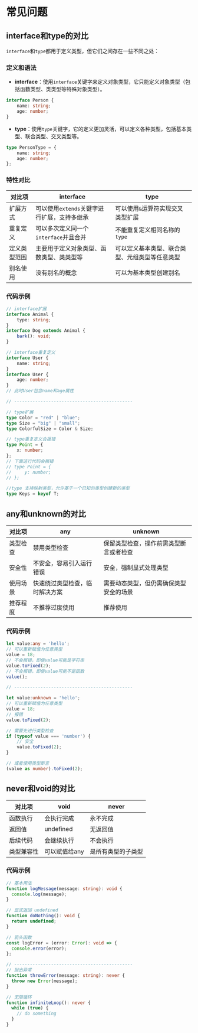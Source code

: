# 常见问题

## **interface和type的对比**

`interface`和`type`都用于定义类型，但它们之间存在一些不同之处：

### 定义和语法
- **interface**：使用`interface`关键字来定义对象类型，它只能定义对象类型（包括函数类型、类类型等特殊对象类型）。
```typescript
interface Person {
    name: string;
    age: number;
}
```
- **type**：使用`type`关键字，它的定义更加灵活，可以定义各种类型，包括基本类型、联合类型、交叉类型等。
```typescript
type PersonType = {
    name: string;
    age: number;
};
```

### 特性对比
| 对比项       | interface                                   | type                                           |
| ------------ | ------------------------------------------- | ---------------------------------------------- |
| 扩展方式     | 可以使用`extends`关键字进行扩展，支持多继承 | 可以使用`&`运算符实现交叉类型扩展              |
| 重复定义     | 可以多次定义同一个`interface`并且合并       | 不能重复定义相同名称的`type`                   |
| 定义类型范围 | 主要用于定义对象类型、函数类型、类类型等    | 可以定义基本类型、联合类型、元组类型等任意类型 |
| 别名使用     | 没有别名的概念                              | 可以为基本类型创建别名                         |

### 代码示例
```typescript
// interface扩展
interface Animal {
    type: string;
}
interface Dog extends Animal {
    bark(): void;
}

// interface重复定义
interface User {
    name: string;
}
interface User {
    age: number;
}
// 此时User包含name和age属性

// ---------------------------------------------

// type扩展
type Color = "red" | "blue";
type Size = "big" | "small";
type ColorfulSize = Color & Size;

// type重复定义会报错
type Point = {
    x: number;
};
// 下面这行代码会报错
// type Point = {
//     y: number;
// };

//type 支持映射类型，允许基于一个已知的类型创建新的类型
type Keys = keyof T;
```

## **any和unknown**的对比

| 对比项   | any                            | unknown                                |
| -------- | ------------------------------ | -------------------------------------- |
| 类型检查 | 禁用类型检查                   | 保留类型检查，操作前需类型断言或者检查 |
| 安全性   | 不安全，容易引入运行错误       | 安全，强制显式处理类型                 |
| 使用场景 | 快速绕过类型检查，临时解决方案 | 需要动态类型，但仍需确保类型安全的场景 |
| 推荐程度 | 不推荐过度使用                 | 推荐使用                               |

### 代码示例

``` ts
let value:any = 'hello';
// 可以重新赋值为任意类型
value = 18;
// 不会报错，即使value可能是字符串
value.toFixed(2);
// 不会报错，即使value可能不是函数
value();

// ---------------------------------------------

let value:unknown = 'hello';
// 可以重新赋值为任意类型
value = 18;
// 报错
value.toFixed(2);

// 需要先进行类型检查
if (typeof value === 'number') {
    // 安全
    value.toFixed(2);
}

// 或者使用类型断言
(value as number).toFixed(2);
```

## **never和void的对比**

| 对比项     | void          | never              |
| ---------- | ------------- | ------------------ |
| 函数执行   | 会执行完成    | 永不完成           |
| 返回值     | undefined     | 无返回值           |
| 后续代码   | 会继续执行    | 不会执行           |
| 类型兼容性 | 可以赋值给any | 是所有类型的子类型 |

### 代码示例

``` ts
// 基本用法
function logMessage(message: string): void {
  console.log(message);
}

// 显式返回 undefined
function doNothing(): void {
  return undefined;
}

// 箭头函数
const logError = (error: Error): void => {
  console.error(error);
};

// ---------------------------------------------
// 抛出异常
function throwError(message: string): never {
  throw new Error(message);
}

// 无限循环
function infiniteLoop(): never {
  while (true) {
    // do something
  }
}
```

